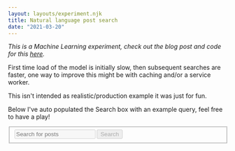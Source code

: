 ```yaml
---
layout: layouts/experiment.njk
title: Natural language post search
date: "2021-03-20"
---
```


_This is a Machine Learning experiment, check out the blog post and code for this [here](https://griffa.dev/posts/natural-language-search-for-blog-posts-using-tensorflowjs/)._

First time load of the model is initially slow, then subsequent searches are faster, one way to improve this might be with caching and/or a service worker.

This isn't intended as realistic/production example it was just for fun.

Below I've auto populated the Search box with an example query, feel free to have a play!

<form>
<fieldset class="search-inputs" disabled>
    <input class="input-field" type="text" placeholder="Search for posts" id="search">
    <button>Search</button>
</fieldset>    
<griff-loader></griff-loader>
</form>
<ol id="results"></ol>

<script type="module" src="./assets/index.js"></script>

<style>
</style>
